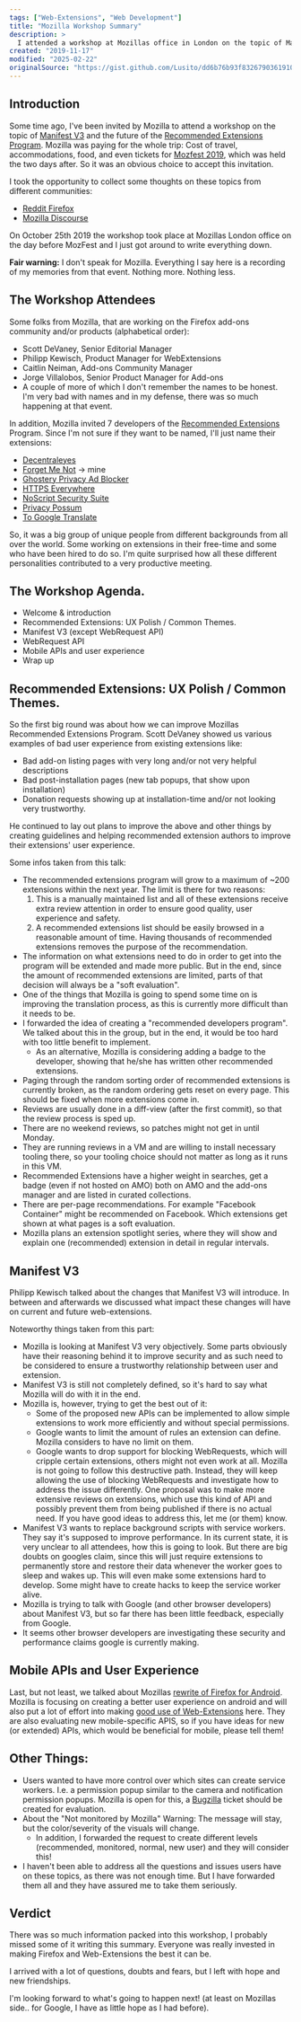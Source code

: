```yaml
---
tags: ["Web-Extensions", "Web Development"]
title: "Mozilla Workshop Summary"
description: >
  I attended a workshop at Mozillas office in London on the topic of Manifest V3 and the future of the Recommended Extensions Program.
created: "2019-11-17"
modified: "2025-02-22"
originalSource: "https://gist.github.com/Lusito/dd6b76b93f83267903619103745cc4fd"
---
```


## Introduction

Some time ago, I've been invited by Mozilla to attend a workshop on the topic of [Manifest V3](https://www.androidpolice.com/wp-content/uploads/2019/02/Manifest-V3.pdf) and the future of the [Recommended Extensions Program](https://support.mozilla.org/en-US/kb/recommended-extensions-program). Mozilla was paying for the whole trip: Cost of travel, accommodations, food, and even tickets for [Mozfest 2019](https://www.mozillafestival.org/), which was held the two days after. So it was an obvious choice to accept this invitation.

I took the opportunity to collect some thoughts on these topics from different communities:

- [Reddit Firefox](https://www.reddit.com/r/firefox/comments/d9hos9/collecting_your_thoughts_about_manivest_v3_and/)
- [Mozilla Discourse](https://discourse.mozilla.org/t/collecting-your-thoughts-about-manivest-v3-and-the-recommended-extensions-program/45846)

On October 25th 2019 the workshop took place at Mozillas London office on the day before MozFest and I just got around to write everything down.

**Fair warning:** I don't speak for Mozilla. Everything I say here is a recording of my memories from that event. Nothing more. Nothing less.

## The Workshop Attendees

Some folks from Mozilla, that are working on the Firefox add-ons community and/or products (alphabetical order):

- Scott DeVaney, Senior Editorial Manager
- Philipp Kewisch, Product Manager for WebExtensions
- Caitlin Neiman, Add-ons Community Manager
- Jorge Villalobos, Senior Product Manager for Add-ons
- A couple of more of which I don't remember the names to be honest.\
  I'm very bad with names and in my defense, there was so much happening at that event.

In addition, Mozilla invited 7 developers of the [Recommended Extensions](https://addons.mozilla.org/firefox/search/?recommended=true&sort=random&type=extension) Program. Since I'm not sure if they want to be named, I'll just name their extensions:

- [Decentraleyes](https://addons.mozilla.org/firefox/addon/decentraleyes/)
- [Forget Me Not](https://addons.mozilla.org/firefox/addon/forget_me_not/) -> mine
- [Ghostery Privacy Ad Blocker](https://addons.mozilla.org/firefox/addon/ghostery/)
- [HTTPS Everywhere](https://www.eff.org/https-everywhere)
- [NoScript Security Suite](https://addons.mozilla.org/firefox/addon/noscript/)
- [Privacy Possum](https://addons.mozilla.org/firefox/addon/privacy-possum/)
- [To Google Translate](https://addons.mozilla.org/firefox/addon/to-google-translate/)

So, it was a big group of unique people from different backgrounds from all over the world.
Some working on extensions in their free-time and some who have been hired to do so.
I'm quite surprised how all these different personalities contributed to a very productive meeting.

## The Workshop Agenda.

- Welcome & introduction
- Recommended Extensions: UX Polish / Common Themes.
- Manifest V3 (except WebRequest API)
- WebRequest API
- Mobile APIs and user experience
- Wrap up

## Recommended Extensions: UX Polish / Common Themes.

So the first big round was about how we can improve Mozillas Recommended Extensions Program.
Scott DeVaney showed us various examples of bad user experience from existing extensions like:

- Bad add-on listing pages with very long and/or not very helpful descriptions
- Bad post-installation pages (new tab popups, that show upon installation)
- Donation requests showing up at installation-time and/or not looking very trustworthy.

He continued to lay out plans to improve the above and other things by creating guidelines and helping recommended extension authors to improve their extensions' user experience.

Some infos taken from this talk:

- The recommended extensions program will grow to a maximum of ~200 extensions within the next year. The limit is there for two reasons:
  1. This is a manually maintained list and all of these extensions receive extra review attention in order to ensure good quality, user experience and safety.
  2. A recommended extensions list should be easily browsed in a reasonable amount of time. Having thousands of recommended extensions removes the purpose of the recommendation.
- The information on what extensions need to do in order to get into the program will be extended and made more public.
  But in the end, since the amount of recommended extensions are limited, parts of that decision will always be a "soft evaluation".
- One of the things that Mozilla is going to spend some time on is improving the translation process, as this is currently more difficult than it needs to be.
- I forwarded the idea of creating a "recommended developers program". We talked about this in the group, but in the end, it would be too hard with too little benefit to implement.
  - As an alternative, Mozilla is considering adding a badge to the developer, showing that he/she has written other recommended extensions.
- Paging through the random sorting order of recommended extensions is currently broken, as the random ordering gets reset on every page. This should be fixed when more extensions come in.
- Reviews are usually done in a diff-view (after the first commit), so that the review process is sped up.
- There are no weekend reviews, so patches might not get in until Monday.
- They are running reviews in a VM and are willing to install necessary tooling there, so your tooling choice should not matter as long as it runs in this VM.
- Recommended Extensions have a higher weight in searches, get a badge (even if not hosted on AMO) both on AMO and the add-ons manager and are listed in curated collections.
- There are per-page recommendations. For example "Facebook Container" might be recommended on Facebook. Which extensions get shown at what pages is a soft evaluation.
- Mozilla plans an extension spotlight series, where they will show and explain one (recommended) extension in detail in regular intervals.

## Manifest V3

Philipp Kewisch talked about the changes that Manifest V3 will introduce. In between and afterwards we discussed what impact these changes will have on current and future web-extensions.

Noteworthy things taken from this part:

- Mozilla is looking at Manifest V3 very objectively. Some parts obviously have their reasoning behind it to improve security and as such need to be considered to ensure a trustworthy relationship between user and extension.
- Manifest V3 is still not completely defined, so it's hard to say what Mozilla will do with it in the end.
- Mozilla is, however, trying to get the best out of it:
  - Some of the proposed new APIs can be implemented to allow simple extensions to work more efficiently and without special permissions.
  - Google wants to limit the amount of rules an extension can define. Mozilla considers to have no limit on them.
  - Google wants to drop support for blocking WebRequests, which will cripple certain extensions, others might not even work at all. Mozilla is not going to follow this destructive path.
    Instead, they will keep allowing the use of blocking WebRequests and investigate how to address the issue differently. One proposal was to make more extensive reviews on extensions, which use this kind of API and possibly prevent them from being published if there is no actual need. If you have good ideas to address this, let me (or them) know.
- Manifest V3 wants to replace background scripts with service workers. They say it's supposed to improve performance.
  In its current state, it is very unclear to all attendees, how this is going to look. But there are big doubts on googles claim, since this will just require extensions to permanently store and restore their data whenever the worker goes to sleep and wakes up. This will even make some extensions hard to develop. Some might have to create hacks to keep the service worker alive.
- Mozilla is trying to talk with Google (and other browser developers) about Manifest V3, but so far there has been little feedback, especially from Google.
- It seems other browser developers are investigating these security and performance claims google is currently making.

## Mobile APIs and User Experience

Last, but not least, we talked about Mozillas [rewrite of Firefox for Android](https://blog.mozilla.org/futurereleases/2019/06/27/reinventing-firefox-for-android-a-preview/).
Mozilla is focusing on creating a better user experience on android and will also put a lot of effort into making [good use of Web-Extensions](https://blog.mozilla.org/addons/2019/10/23/fx-preview-geckoview-add-ons-support/) here.
They are also evaluating new mobile-specific APIS, so if you have ideas for new (or extended) APIs, which would be beneficial for mobile, please tell them!

## Other Things:

- Users wanted to have more control over which sites can create service workers. I.e. a permission popup similar to the camera and notification permission popups.
  Mozilla is open for this, a [Bugzilla](https://bugzilla.mozilla.org/) ticket should be created for evaluation.
- About the "Not monitored by Mozilla" Warning: The message will stay, but the color/severity of the visuals will change.
  - In addition, I forwarded the request to create different levels (recommended, monitored, normal, new user) and they will consider this!
- I haven't been able to address all the questions and issues users have on these topics, as there was not enough time. But I have forwarded them all and they have assured me to take them seriously.

## Verdict

There was so much information packed into this workshop, I probably missed some of it writing this summary. Everyone was really invested in making Firefox and Web-Extensions the best it can be.

I arrived with a lot of questions, doubts and fears, but I left with hope and new friendships.

I'm looking forward to what's going to happen next! (at least on Mozillas side.. for Google, I have as little hope as I had before).
